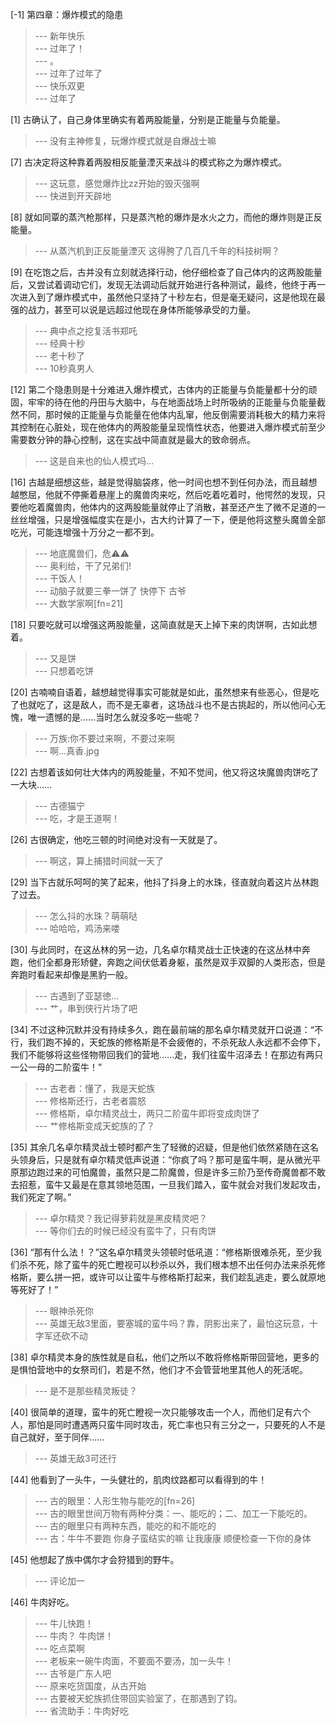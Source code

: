 
[-1] 第四章：爆炸模式的隐患
>--- 新年快乐<br>
>--- 过年了！<br>
>--- 。<br>
>--- 过年了过年了<br>
>--- 快乐双更<br>
>--- 过年了<br>

[1] 古确认了，自己身体里确实有着两股能量，分别是正能量与负能量。
>--- 没有主神修复，玩爆炸模式就是自爆战士嘛<br>

[7] 古决定将这种靠着两股相反能量湮灭来战斗的模式称之为爆炸模式。
>--- 这玩意，感觉爆炸比zz开始的毁灭强啊<br>
>--- 快进到开天辟地<br>

[8] 就如同覃的蒸汽枪那样，只是蒸汽枪的爆炸是水火之力，而他的爆炸则是正反能量。
>--- 从蒸汽机到正反能量湮灭
这得胯了几百几千年的科技树啊？<br>

[9] 在吃饱之后，古并没有立刻就选择行动，他仔细检查了自己体内的这两股能量后，又尝试着调动它们，发现无法调动后就开始进行各种测试，最终，他终于再一次进入到了爆炸模式中，虽然他只坚持了十秒左右，但是毫无疑问，这是他现在最强的战力，甚至可以说是远超过他现在身体所能够承受的力量。
>--- 典中点之挖复活书郑吒<br>
>--- 经典十秒<br>
>--- 老十秒了<br>
>--- 10秒真男人<br>

[12] 第二个隐患则是十分难进入爆炸模式，古体内的正能量与负能量都十分的顽固，牢牢的待在他的丹田与大脑中，与在地面战场上时所吸纳的正能量与负能量截然不同，那时候的正能量与负能量在他体内乱窜，他反倒需要消耗极大的精力来将其控制在心脏处，现在他体内的两股能量呈现惰性状态，他要进入爆炸模式前至少需要数分钟的静心控制，这在实战中简直就是最大的致命弱点。
>--- 这是自来也的仙人模式吗…<br>

[16] 古越是细想这些，越是觉得脑袋疼，他一时间也想不到任何办法，而且越想越憋屈，他就不停撕着悬崖上的魔兽肉来吃，然后吃着吃着时，他愕然的发现，只要他吃着魔兽肉，他体内的这两股能量就停止了消散，甚至还产生了微不足道的一丝丝增强，只是增强幅度实在是小，古大约计算了一下，便是他将这整头魔兽全部吃光，可能连增强十万分之一都不到。
>--- 地底魔兽们，危⚠️⚠️<br>
>--- 奥利给，干了兄弟们!<br>
>--- 干饭人！<br>
>--- 动脑子就要三拳一饼了  快停下 古爷<br>
>--- 大数学家啊[fn=21]<br>

[18] 只要吃就可以增强这两股能量，这简直就是天上掉下来的肉饼啊，古如此想着。
>--- 又是饼<br>
>--- 只想着吃饼<br>

[20] 古喃喃自语着，越想越觉得事实可能就是如此，虽然想来有些恶心，但是吃了也就吃了，这是敌人，而不是无辜者，这场战斗也不是古挑起的，所以他问心无愧，唯一遗憾的是……当时怎么就没多吃一些呢？
>--- 万族:你不要过来啊，不要过来啊<br>
>--- 啊…真香.jpg<br>

[22] 古想着该如何壮大体内的两股能量，不知不觉间，他又将这块魔兽肉饼吃了一大块……
>--- 古德猫宁<br>
>--- 吃，才是王道啊！<br>

[26] 古很确定，他吃三顿的时间绝对没有一天就是了。
>--- 啊这，算上捕猎时间就一天了<br>

[29] 当下古就乐呵呵的笑了起来，他抖了抖身上的水珠，径直就向着这片丛林跑了过去。
>--- 怎么抖的水珠？萌萌哒<br>
>--- 哈哈哈，鸡汤来喽<br>

[30] 与此同时，在这丛林的另一边，几名卓尔精灵战士正快速的在这丛林中奔跑，他们全都身形矫健，奔跑之间伏低着身躯，虽然是双手双脚的人类形态，但是奔跑时看起来却像是黑豹一般。
>--- 古遇到了亚瑟徳…<br>
>--- 艹，串到侠行片场了吧<br>

[34] 不过这种沉默并没有持续多久，跑在最前端的那名卓尔精灵就开口说道：“不行，我们跑不掉的，天蛇族的修格斯是不会疲倦的，不杀死敌人永远都不会停下，我们不能够将这些怪物带回我们的营地……走，我们往蛮牛沼泽去！在那边有两只一公一母的二阶蛮牛！”
>--- 古老者：懂了，我是天蛇族<br>
>--- 修格斯还行，古老者震怒<br>
>--- 修格斯，卓尔精灵战士，两只二阶蛮牛即将变成肉饼了<br>
>--- 艹修格斯变成天蛇族的了？<br>

[35] 其余几名卓尔精灵战士顿时都产生了轻微的迟疑，但是他们依然紧随在这名头领身后，只是就有卓尔精灵低声说道：“你疯了吗？那可是蛮牛啊，是从微光平原那边跑过来的可怕魔兽，虽然只是二阶魔兽，但是许多三阶乃至传奇魔兽都不敢去招惹，蛮牛又最是在意其领地范围，一旦我们踏入，蛮牛就会对我们发起攻击，我们死定了啊。”
>--- 卓尔精灵？我记得萝莉就是黑皮精灵吧？<br>
>--- 等你们去的时候已经没有蛮牛了，只有肉饼<br>

[36] “那有什么法！？”这名卓尔精灵头领顿时低吼道：“修格斯很难杀死，至少我们杀不死，除了蛮牛的死亡瞪视可以秒杀以外，我们根本想不出任何办法来杀死修格斯，要么拼一把，或许可以让蛮牛与修格斯打起来，我们趁乱逃走，要么就原地等死好了！”
>--- 眼神杀死你<br>
>--- 英雄无敌3里面，要塞城的蛮牛吗？靠，阴影出来了，最怕这玩意，十字军还砍不动<br>

[38] 卓尔精灵本身的族性就是自私，他们之所以不敢将修格斯带回营地，更多的是惧怕营地中的女祭司们，若是不然，他们才不会管营地里其他人的死活呢。
>--- 是不是那些精灵叛徒？<br>

[40] 很简单的道理，蛮牛的死亡瞪视一次只能够攻击一个人，而他们足有六个人，那怕是同时遭遇两只蛮牛同时攻击，死亡率也只有三分之一，只要死的人不是自己就好，至于同伴……
>--- 英雄无敌3可还行<br>

[44] 他看到了一头牛，一头健壮的，肌肉纹路都可以看得到的牛！
>--- 古的眼里：人形生物与能吃的[fn=26]<br>
>--- 古的眼里世间万物有两种分类：一、能吃的；二、加工一下能吃的。<br>
>--- 古的眼里只有两种东西，能吃的和不能吃的<br>
>--- 古：牛牛不要跑 你身子蛮结实的嘛 让我康康 顺便检查一下你的身体<br>

[45] 他想起了族中偶尔才会狩猎到的野牛。
>--- 评论加一<br>

[46] 牛肉好吃。
>--- 牛儿快跑！<br>
>--- 牛肉？ 牛肉饼！<br>
>--- 吃点菜啊<br>
>--- 老板来一碗牛肉面，不要面不要汤，加一头牛！<br>
>--- 古爷是广东人吧<br>
>--- 原来吃货国度，从古开始<br>
>--- 古要被天蛇族抓住带回实验室了，在那遇到了钧。<br>
>--- 省流助手：牛肉好吃<br>
